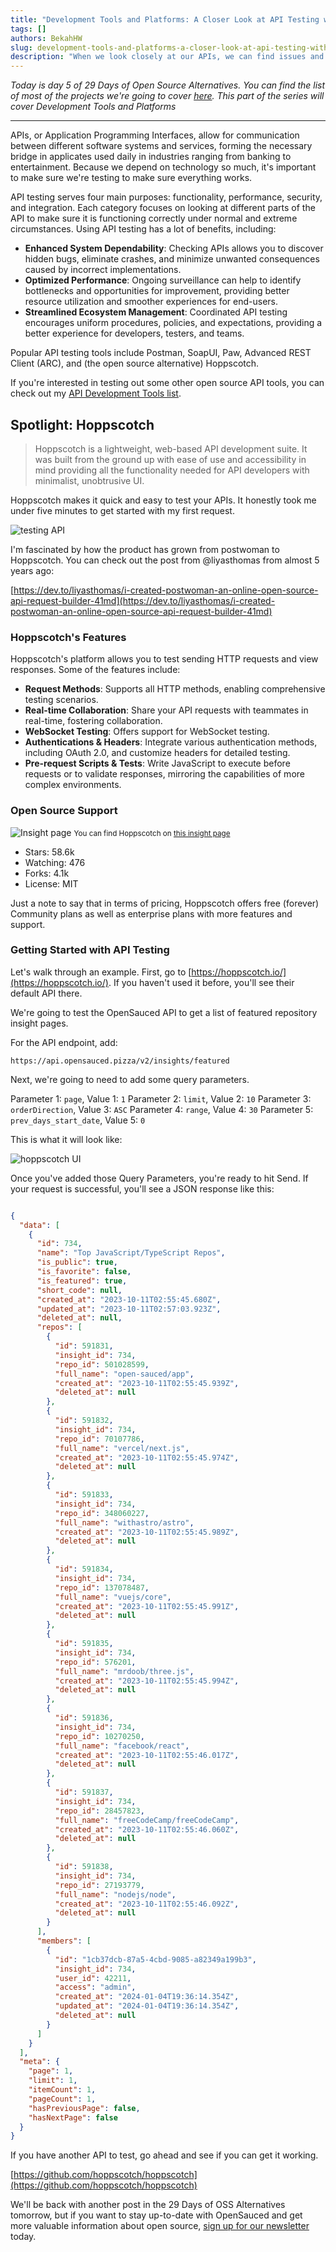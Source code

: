 ```yaml
---
title: "Development Tools and Platforms: A Closer Look at API Testing with Hoppscotch"
tags: []
authors: BekahHW
slug: development-tools-and-platforms-a-closer-look-at-api-testing-with-hoppscotch
description: "When we look closely at our APIs, we can find issues and solve them before people start using them, keeping things smooth for our users."
---
```


*Today is day 5 of 29 Days of Open Source Alternatives. You can find the list of most of the projects we're going to cover [here](https://oss.fyi/oss-alts). This part of the series will cover Development Tools and Platforms*

<hr/>

APIs, or Application Programming Interfaces, allow for communication between different software systems and services, forming the necessary bridge in applicates used daily in industries ranging from banking to entertainment. Because we depend on technology so much, it's important to make sure we're testing to make sure everything works.

<!-- truncate -->

API testing serves four main purposes: functionality, performance, security, and integration. Each category focuses on looking at different parts of the API to make sure it is functioning correctly under normal and extreme circumstances. Using API testing has a lot of benefits, including:

- **Enhanced System Dependability**: Checking APIs allows you to discover hidden bugs, eliminate crashes, and minimize unwanted consequences caused by incorrect implementations.
- **Optimized Performance**: Ongoing surveillance can help to identify bottlenecks and opportunities for improvement, providing better resource utilization and smoother experiences for end-users.
- **Streamlined Ecosystem Management**: Coordinated API testing encourages uniform procedures, policies, and expectations, providing a better experience for developers, testers, and teams.

Popular API testing tools include Postman, SoapUI, Paw, Advanced REST Client (ARC), and (the open source alternative) Hoppscotch.

If you're interested in testing out some other open source API tools, you can check out my [API Development Tools list](https://oss.fyi/api-tools).

## Spotlight: Hoppscotch

> Hoppscotch is a lightweight, web-based API development suite. It was built from the ground up with ease of use and accessibility in mind providing all the functionality needed for API developers with minimalist, unobtrusive UI.

Hoppscotch makes it quick and easy to test your APIs. It honestly took me under five minutes to get started with my first request.

![testing API](https://dev-to-uploads.s3.amazonaws.com/uploads/articles/ycy5i2sc3jisgb5j4d0o.gif)

I'm fascinated by how the product has grown from postwoman to Hoppscotch. You can check out the post from @liyasthomas from almost 5 years ago:

[https://dev.to/liyasthomas/i-created-postwoman-an-online-open-source-api-request-builder-41md](https://dev.to/liyasthomas/i-created-postwoman-an-online-open-source-api-request-builder-41md)

### Hoppscotch's Features

Hoppscotch's platform allows you to test sending HTTP requests and view responses. Some of the features include:

- **Request Methods**: Supports all HTTP methods, enabling comprehensive testing scenarios.
- **Real-time Collaboration**: Share your API requests with teammates in real-time, fostering collaboration.
- **WebSocket Testing**: Offers support for WebSocket testing.
- **Authentications & Headers**: Integrate various authentication methods, including OAuth 2.0, and customize headers for detailed testing.
- **Pre-request Scripts & Tests**: Write JavaScript to execute before requests or to validate responses, mirroring the capabilities of more complex environments.

### Open Source Support

![Insight page](https://dev-to-uploads.s3.amazonaws.com/uploads/articles/relhghl5n6tn50f71v8u.png)
 <small>You can find Hoppscotch on [this insight page](https://oss.fyi/api-tools)</small>

- Stars: 58.6k
- Watching: 476
- Forks: 4.1k
- License: MIT

Just a note to say that in terms of pricing, Hoppscotch offers free (forever) Community plans as well as enterprise plans with more features and support.

### Getting Started with API Testing

Let's walk through an example. First, go to [https://hoppscotch.io/](https://hoppscotch.io/). If you haven't used it before, you'll see their default API there.

We're going to test the OpenSauced API to get a list of featured repository insight pages.

For the API endpoint, add:

`https://api.opensauced.pizza/v2/insights/featured`

Next, we're going to need to add some query parameters.

Parameter 1: `page`, Value 1: `1`
Parameter 2: `limit`, Value 2: `10`
Parameter 3: `orderDirection`, Value 3: `ASC`
Parameter 4: `range`, Value 4: `30`
Parameter 5: `prev_days_start_date`, Value 5: `0`

This is what it will look like:

![hoppscotch UI](https://dev-to-uploads.s3.amazonaws.com/uploads/articles/j9ws5jb6z0tz4t0ju9xo.png)

Once you've added those Query Parameters, you're ready to hit Send. If your request is successful, you'll see a JSON response like this:

```json

{
  "data": [
    {
      "id": 734,
      "name": "Top JavaScript/TypeScript Repos",
      "is_public": true,
      "is_favorite": false,
      "is_featured": true,
      "short_code": null,
      "created_at": "2023-10-11T02:55:45.680Z",
      "updated_at": "2023-10-11T02:57:03.923Z",
      "deleted_at": null,
      "repos": [
        {
          "id": 591831,
          "insight_id": 734,
          "repo_id": 501028599,
          "full_name": "open-sauced/app",
          "created_at": "2023-10-11T02:55:45.939Z",
          "deleted_at": null
        },
        {
          "id": 591832,
          "insight_id": 734,
          "repo_id": 70107786,
          "full_name": "vercel/next.js",
          "created_at": "2023-10-11T02:55:45.974Z",
          "deleted_at": null
        },
        {
          "id": 591833,
          "insight_id": 734,
          "repo_id": 348060227,
          "full_name": "withastro/astro",
          "created_at": "2023-10-11T02:55:45.989Z",
          "deleted_at": null
        },
        {
          "id": 591834,
          "insight_id": 734,
          "repo_id": 137078487,
          "full_name": "vuejs/core",
          "created_at": "2023-10-11T02:55:45.991Z",
          "deleted_at": null
        },
        {
          "id": 591835,
          "insight_id": 734,
          "repo_id": 576201,
          "full_name": "mrdoob/three.js",
          "created_at": "2023-10-11T02:55:45.994Z",
          "deleted_at": null
        },
        {
          "id": 591836,
          "insight_id": 734,
          "repo_id": 10270250,
          "full_name": "facebook/react",
          "created_at": "2023-10-11T02:55:46.017Z",
          "deleted_at": null
        },
        {
          "id": 591837,
          "insight_id": 734,
          "repo_id": 28457823,
          "full_name": "freeCodeCamp/freeCodeCamp",
          "created_at": "2023-10-11T02:55:46.060Z",
          "deleted_at": null
        },
        {
          "id": 591838,
          "insight_id": 734,
          "repo_id": 27193779,
          "full_name": "nodejs/node",
          "created_at": "2023-10-11T02:55:46.092Z",
          "deleted_at": null
        }
      ],
      "members": [
        {
          "id": "1cb37dcb-87a5-4cbd-9085-a82349a199b3",
          "insight_id": 734,
          "user_id": 42211,
          "access": "admin",
          "created_at": "2024-01-04T19:36:14.354Z",
          "updated_at": "2024-01-04T19:36:14.354Z",
          "deleted_at": null
        }
      ]
    }
  ],
  "meta": {
    "page": 1,
    "limit": 1,
    "itemCount": 1,
    "pageCount": 1,
    "hasPreviousPage": false,
    "hasNextPage": false
  }
}
```

If you have another API to test, go ahead and see if you can get it working.

[https://github.com/hoppscotch/hoppscotch](https://github.com/hoppscotch/hoppscotch)

We'll be back with another post in the 29 Days of OSS Alternatives tomorrow, but if you want to stay up-to-date with OpenSauced and get more valuable information about open source, [sign up for our newsletter](https://oss.fyi/newsletter) today.
